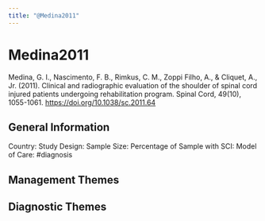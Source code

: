 ```yaml
---
title: "@Medina2011"
---
```


# Medina2011
Medina, G. I., Nascimento, F. B., Rimkus, C. M., Zoppi Filho, A., & Cliquet, A., Jr. (2011). Clinical and radiographic evaluation of the shoulder of spinal cord injured patients undergoing rehabilitation program. Spinal Cord, 49(10), 1055-1061. https://doi.org/10.1038/sc.2011.64 

## General Information
Country: 
Study Design: 
Sample Size: 
Percentage of Sample with SCI:
Model of Care: #diagnosis

## Management Themes


## Diagnostic Themes
